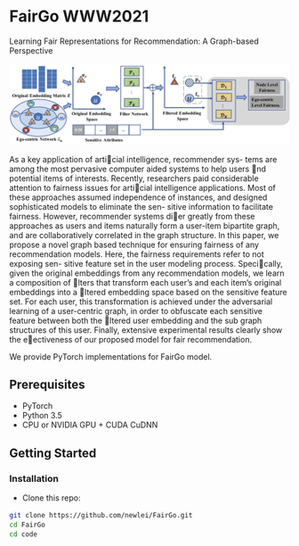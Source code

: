 # FairGo WWW2021

Learning Fair Representations for Recommendation: A Graph-based Perspective

![Overall_framework](figure/framework.jpg)

As a key application of arti￿cial intelligence, recommender sys- tems are among the most pervasive computer aided systems to help users ￿nd potential items of interests. Recently, researchers paid considerable attention to fairness issues for arti￿cial intelligence applications. Most of these approaches assumed independence of instances, and designed sophisticated models to eliminate the sen- sitive information to facilitate fairness. However, recommender systems di￿er greatly from these approaches as users and items naturally form a user-item bipartite graph, and are collaboratively correlated in the graph structure. In this paper, we propose a novel graph based technique for ensuring fairness of any recommendation models. Here, the fairness requirements refer to not exposing sen- sitive feature set in the user modeling process. Speci￿cally, given the original embeddings from any recommendation models, we learn a composition of ￿lters that transform each user’s and each item’s original embeddings into a ￿ltered embedding space based on the sensitive feature set. For each user, this transformation is achieved under the adversarial learning of a user-centric graph, in order to obfuscate each sensitive feature between both the ￿ltered user embedding and the sub graph structures of this user. Finally, extensive experimental results clearly show the e￿ectiveness of our proposed model for fair recommendation.

We provide PyTorch implementations for FairGo model.

## Prerequisites

- PyTorch
- Python 3.5
- CPU or NVIDIA GPU + CUDA CuDNN

## Getting Started

### Installation

- Clone this repo:

```bash
git clone https://github.com/newlei/FairGo.git
cd FairGo
cd code
```
